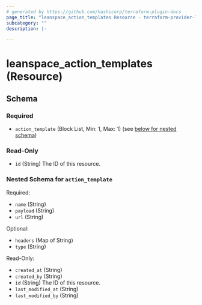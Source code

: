 ```yaml
---
# generated by https://github.com/hashicorp/terraform-plugin-docs
page_title: "leanspace_action_templates Resource - terraform-provider-leanspace"
subcategory: ""
description: |-
  
---
```


# leanspace_action_templates (Resource)





<!-- schema generated by tfplugindocs -->
## Schema

### Required

- `action_template` (Block List, Min: 1, Max: 1) (see [below for nested schema](#nestedblock--action_template))

### Read-Only

- `id` (String) The ID of this resource.

<a id="nestedblock--action_template"></a>
### Nested Schema for `action_template`

Required:

- `name` (String)
- `payload` (String)
- `url` (String)

Optional:

- `headers` (Map of String)
- `type` (String)

Read-Only:

- `created_at` (String)
- `created_by` (String)
- `id` (String) The ID of this resource.
- `last_modified_at` (String)
- `last_modified_by` (String)


